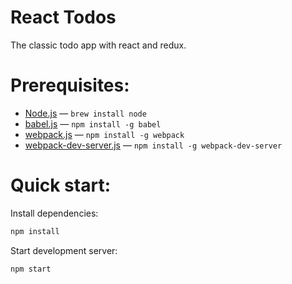 # React Todos
The classic todo app with react and redux.

# Prerequisites:

- [Node.js](https://nodejs.org/en/) — `brew install node`
- [babel.js](https://babeljs.io/) — `npm install -g babel`
- [webpack.js](https://webpack.github.io/we) — `npm install -g webpack`
- [webpack-dev-server.js](https://webpack.github.io/docs/webpack-dev-server.html) — `npm install -g webpack-dev-server`

# Quick start:

Install dependencies:

```bash
npm install
```

Start development server:

```bash
npm start
```

